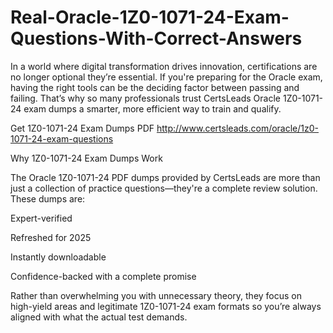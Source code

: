 # Real-Oracle-1Z0-1071-24-Exam-Questions-With-Correct-Answers
In a world where digital transformation drives innovation, certifications are no longer optional they’re essential. If you're preparing for the Oracle exam, having the right tools can be the deciding factor between passing and failing. That’s why so many professionals trust CertsLeads Oracle 1Z0-1071-24 exam dumps a smarter, more efficient way to train and qualify.

Get 1Z0-1071-24 Exam Dumps PDF http://www.certsleads.com/oracle/1z0-1071-24-exam-questions

Why 1Z0-1071-24 Exam Dumps Work

The Oracle 1Z0-1071-24 PDF dumps provided by CertsLeads are more than just a collection of practice questions—they're a complete review solution. These dumps are:

Expert-verified

Refreshed for 2025

Instantly downloadable

 Confidence-backed with a complete promise

Rather than overwhelming you with unnecessary theory, they focus on high-yield areas and legitimate 1Z0-1071-24 exam formats so you’re always aligned with what the actual test demands.

 
